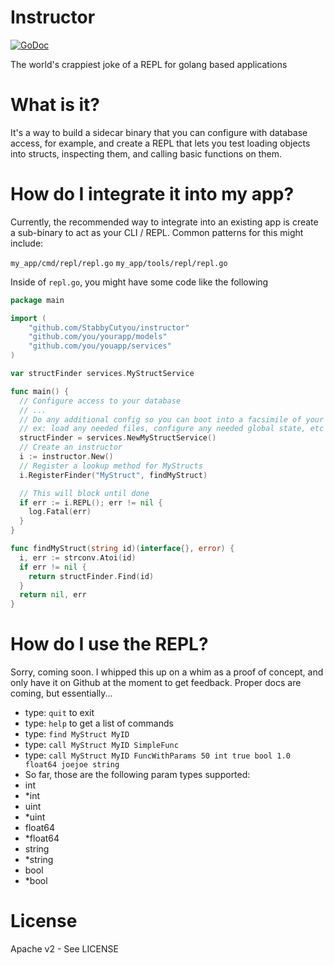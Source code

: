 # Instructor
[![GoDoc](http://img.shields.io/badge/go-documentation-blue.svg?style=flat-square)](http://godoc.org/github.com/StabbyCutyou/instructor)

The world's crappiest joke of a REPL for golang based applications

# What is it?

It's a way to build a sidecar binary that you can configure with database access,
for example, and create a REPL that lets you test loading objects into structs, inspecting
them, and calling basic functions on them.

# How do I integrate it into my app?

Currently, the recommended way to integrate into an existing app is create a sub-binary
to act as your CLI / REPL. Common patterns for this might include:

`my_app/cmd/repl/repl.go`
`my_app/tools/repl/repl.go`

Inside of `repl.go`, you might have some code like the following

```go
package main

import (
	"github.com/StabbyCutyou/instructor"
	"github.com/you/yourapp/models"
	"github.com/you/youapp/services"
)

var structFinder services.MyStructService

func main() {
  // Configure access to your database
  // ...
  // Do any additional config so you can boot into a facsimile of your app
  // ex: load any needed files, configure any needed global state, etc etc
  structFinder = services.NewMyStructService()
  // Create an instructor
  i := instructor.New()
  // Register a lookup method for MyStructs
  i.RegisterFinder("MyStruct", findMyStruct)

  // This will block until done
  if err := i.REPL(); err != nil {
    log.Fatal(err)
  }
}

func findMyStruct(string id)(interface{}, error) {
  i, err := strconv.Atoi(id)
  if err != nil {
    return structFinder.Find(id)
  }
  return nil, err
}
```

# How do I use the REPL?

Sorry, coming soon. I whipped this up on a whim as a proof of concept, and only
have it on Github at the moment to get feedback. Proper docs are coming, but essentially...

* type: `quit` to exit
* type: `help` to get a list of commands
* type: `find MyStruct MyID`
* type: `call MyStruct MyID SimpleFunc`
* type: `call MyStruct MyID FuncWithParams 50 int true bool 1.0 float64 joejoe string`
* So far, those are the following param types supported:
 * int
 * *int
 * uint
 * *uint
 * float64
 * *float64
 * string
 * *string
 * bool
 * *bool

# License

Apache v2 - See LICENSE
